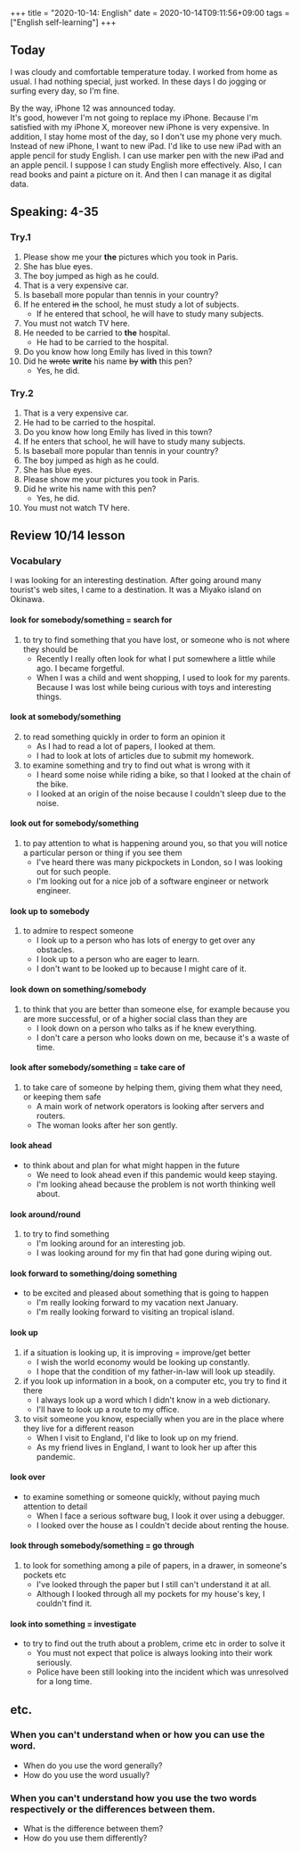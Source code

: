 +++
title =  "2020-10-14: English"
date = 2020-10-14T09:11:56+09:00
tags = ["English self-learning"]
+++

## Today

I was cloudy and comfortable temperature today.
I worked from home as usual.
I had nothing special, just worked.
In these days I do jogging or surfing every day, so I'm fine.

By the way, iPhone 12 was announced today.  
It's good, however I'm not going to replace my iPhone.
Because I'm satisfied with my iPhone X, moreover new iPhone is very expensive.
In addition, I stay home most of the day, so I don't use my phone very much.
Instead of new iPhone, I want to new iPad.
I'd like to use new iPad with an apple pencil for study English.
I can use marker pen with the new iPad and an apple pencil.
I suppose I can study English more effectively. 
Also, I can read books and paint a picture on it. 
And then I can manage it as digital data.

## Speaking: 4-35

### Try.1

1. Please show me your **the** pictures which you took in Paris.
2. She has blue eyes.
3. The boy jumped as high as he could.
4. That is a very expensive car.
5. Is baseball more popular than tennis in your country?
6. If he entered ~~in~~ the school, he must study a lot of subjects.
    - If he entered that school, he will have to study many subjects.
7. You must not watch TV here.
8. He needed to be carried to **the** hospital.
    - He had to be carried to the hospital.
9. Do you know how long Emily has lived in this town?
10. Did he ~~wrote~~ **write** his name ~~by~~ **with** this pen?
    - Yes, he did.

### Try.2

1. That is a very expensive car.
2. He had to be carried to the hospital.
3. Do you know how long Emily has lived in this town?
4. If he enters that school, he will have to study many subjects.
5. Is baseball more popular than tennis in your country?
6. The boy jumped as high as he could.
7. She has blue eyes.
8. Please show me your pictures you took in Paris.
9. Did he write his name with this pen?
    - Yes, he did.
10. You must not watch TV here.

## Review 10/14 lesson

### Vocabulary

I was looking for an interesting destination.
After going around many tourist's web sites, I came to a destination.
It was a Miyako island on Okinawa.

#### look for somebody/something = search for
1. to try to find something that you have lost, or someone who is not where they should be
    - Recently I really often look for what I put somewhere a little while ago. I became forgetful.
    - When I was a child and went shopping, I used to look for my parents.
        Because I was lost while being curious with toys and interesting things.

#### look at somebody/something
2. to read something quickly in order to form an opinion it
    - As I had to read a lot of papers, I looked at them.
    - I had to look at lots of articles due to submit my homework.
3. to examine something and try to find out what is wrong with it
    - I heard some noise while riding a bike, so that I looked at the chain of the bike.
    - I looked at an origin of the noise because I couldn't sleep due to the noise.

#### look out for somebody/something
1. to pay attention to what is happening around you, so that you will notice a particular person or thing if you see them
    - I've heard there was many pickpockets in London, so I was looking out for such people.
    - I'm looking out for a nice job of a software engineer or network engineer.
 
#### look up to somebody
1. to admire to respect someone
    - I look up to a person who has lots of energy to get over any obstacles.
    - I look up to a person who are eager to learn.
    - I don't want to be looked up to because I might care of it.

#### look down on something/somebody
1. to think that you are better than someone else, for example because you are more successful, or of a higher social class than they are
    - I look down on a person who talks as if he knew everything.
    - I don't care a person who looks down on me, because it's a waste of time.

#### look after somebody/something = take care of
1. to take care of someone by helping them, giving them what they need, or keeping them safe
    - A main work of network operators is looking after servers and routers.
    - The woman looks after her son gently.

#### look ahead
* to think about and plan for what might happen in the future
    - We need to look ahead even if this pandemic would keep staying.
    - I'm looking ahead because the problem is not worth thinking well about.

#### look around/round
1. to try to find something
    - I'm looking around for an interesting job.
    - I was looking around for my fin that had gone during wiping out.

#### look forward to something/doing something
* to be excited and pleased about something that is going to happen
    - I'm really looking forward to my vacation next January.
    - I'm really looking forward to visiting an tropical island.

#### look up
1. if a situation is looking up, it is improving = improve/get better
    - I wish the world economy would be looking up constantly.
    - I hope that the condition of my father-in-law will look up steadily.
2. if you look up information in a book, on a computer etc, you try to find it there
    - I always look up a word which I didn't know in a web dictionary.
    - I'll have to look up a route to my office.
3. to visit someone you know, especially when you are in the place where they live for a different reason
    - When I visit to England, I'd like to look up on my friend.
    - As my friend lives in England, I want to look her up after this pandemic.

#### look over
* to examine something or someone quickly, without paying much attention to detail
    - When I face a serious software bug, I look it over using a debugger.
    - I looked over the house as I couldn't decide about renting the house.

#### look through somebody/something = go through
1. to look for something among a pile of papers, in a drawer, in someone's pockets etc
    - I've looked through the paper but I still can't understand it at all.
    - Although I looked through all my pockets for my house's key, I couldn't find it.

#### look into something = investigate
* to try to find out the truth about a problem, crime etc in order to solve it
    - You must not expect that police is always looking into their work seriously.
    - Police have been still looking into the incident which was unresolved for a long time.

## etc.

### When you can't understand when or how you can use the word.
* When do you use the word generally?
* How do you use the word usually?

### When you can't understand how you use the two words respectively or the differences between them.
* What is the difference between them?
* How do you use them differently?

